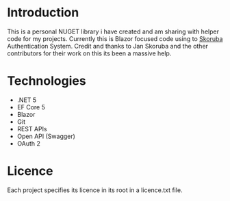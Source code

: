 # Introduction
This is a personal NUGET library i have created and am sharing with helper code for my projects. Currently this is Blazor focused code using to [Skoruba](https://github.com/skoruba/IdentityServer4.Admin) Authentication System. Credit and thanks to Jan Skoruba and the other contributors for their work on this its been a massive help.

# Technologies

 - .NET 5
 - EF Core 5
 - Blazor
 - Git
 - REST APIs
 - Open API (Swagger)
 - OAuth 2
# Licence
Each project specifies its licence in its root in a licence.txt file. 